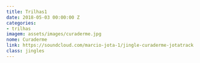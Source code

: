 ```yaml
---
title: Trilhas1
date: 2018-05-03 00:00:00 Z
categories:
- trilhas
imagem: assets/images/curaderme.jpg
nome: Curaderme
link: https://soundcloud.com/marcio-jota-1/jingle-curaderme-jotatrack
class: jingles
---
```


